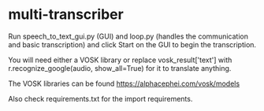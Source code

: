 # multi-transcriber

Run speech_to_text_gui.py (GUI) and loop.py (handles the communication and basic transcription) and click Start on the GUI to begin the transcription.

You will need either a VOSK library or replace vosk_result['text'] with r.recognize_google(audio, show_all=True) for it to translate anything.

The VOSK libraries can be found https://alphacephei.com/vosk/models

Also check requirements.txt for the import requirements.
